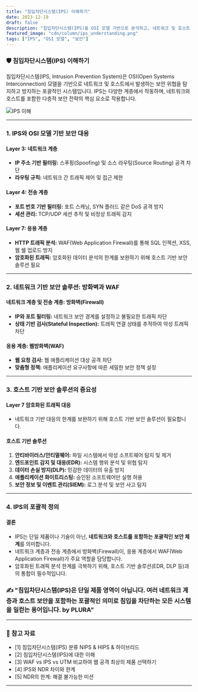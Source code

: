 ```yaml
---
title: "침입차단시스템(IPS) 이해하기"
date: 2023-12-19
draft: false
description: "침입차단시스템(IPS)을 OSI 모델 기반으로 분석하고, 네트워크 및 호스트 보안의 포괄적 전략으로 이해합니다."
featured_image: "cdn/column/ips_understanding.png"
tags: ["IPS", "OSI 모델", "보안"]
---
```


### 🛡️ 침입차단시스템(IPS) 이해하기

침입차단시스템(IPS, Intrusion Prevention System)은 OSI(Open Systems Interconnection) 모델을 기반으로 네트워크 및 호스트에서 발생하는 보안 위협을 탐지하고 방지하는 포괄적인 시스템입니다. IPS는 다양한 계층에서 작동하며, 네트워크와 호스트를 포함한 다층적 보안 전략의 핵심 요소로 작용합니다.

![IPS 이해](https://blog.plura.io/cdn/column/ips_understanding.png)

<!--more-->

---

### 1. **IPS와 OSI 모델 기반 보안 대응**

#### **Layer 3: 네트워크 계층**
- **IP 주소 기반 필터링:** 스푸핑(Spoofing) 및 소스 라우팅(Source Routing) 공격 차단
- **라우팅 규칙:** 네트워크 간 트래픽 제어 및 접근 제한

#### **Layer 4: 전송 계층**
- **포트 번호 기반 필터링:** 포트 스캐닝, SYN 플러드 같은 DoS 공격 방지
- **세션 관리:** TCP/UDP 세션 추적 및 비정상 트래픽 감지

#### **Layer 7: 응용 계층**
- **HTTP 트래픽 분석:** WAF(Web Application Firewall)를 통해 SQL 인젝션, XSS, 웹 쉘 업로드 방지
- **암호화된 트래픽:** 암호화된 데이터 분석의 한계를 보완하기 위해 호스트 기반 보안 솔루션 필요

---

### 2. **네트워크 기반 보안 솔루션: 방화벽과 WAF**

#### **네트워크 계층 및 전송 계층: 방화벽(Firewall)**
- **IP와 포트 필터링:** 네트워크 보안 경계를 설정하고 불필요한 트래픽 차단
- **상태 기반 검사(Stateful Inspection):** 트래픽 연결 상태를 추적하여 악성 트래픽 차단

#### **응용 계층: 웹방화벽(WAF)**
- **웹 요청 검사:** 웹 애플리케이션 대상 공격 차단
- **맞춤형 정책:** 애플리케이션 요구사항에 따른 세밀한 보안 정책 설정

---

### 3. **호스트 기반 보안 솔루션의 중요성**

#### **Layer 7 암호화된 트래픽 대응**
- 네트워크 기반 대응의 한계를 보완하기 위해 호스트 기반 보안 솔루션이 필요합니다.

#### **호스트 기반 솔루션**
1. **안티바이러스/안티멀웨어:** 파일 시스템에서 악성 소프트웨어 탐지 및 제거
2. **엔드포인트 감지 및 대응(EDR):** 시스템 행위 분석 및 위협 탐지
3. **데이터 손실 방지(DLP):** 민감한 데이터의 유출 방지
4. **애플리케이션 화이트리스팅:** 승인된 소프트웨어만 실행 허용
5. **보안 정보 및 이벤트 관리(SIEM):** 로그 분석 및 보안 사고 탐지

---

### 4. **IPS의 포괄적 정의**

#### **결론**
- IPS는 단일 제품이나 기술이 아닌, **네트워크와 호스트를 포함하는 포괄적인 보안 체계**를 의미합니다.
- 네트워크 계층과 전송 계층에서 방화벽(Firewall)이, 응용 계층에서 WAF(Web Application Firewall)가 주요 역할을 담당합니다.
- 암호화된 트래픽 분석 한계를 극복하기 위해, 호스트 기반 솔루션(EDR, DLP 등)과의 통합이 필수적입니다.

### ✍️ "침입차단시스템(IPS)은 단일 제품 영역이 아닙니다. 여러 네트워크 계층과 호스트 보안을 포함하는 포괄적인 의미로 침입을 차단하는 모든 시스템을 일컫는 용어입니다. by PLURA"

---

### 🔗 참고 자료
- [1] 침입차단시스템(IPS) 분류 NIPS & HIPS & 하이브리드  
- [2] 침입차단시스템(IPS)에 대한 이해  
- [3] WAF vs IPS vs UTM 비교하여 웹 공격 최상의 제품 선택하기  
- [4] IPS와 NDR 차이와 한계  
- [5] NDR의 한계: 해결 불가능한 미션  

---
